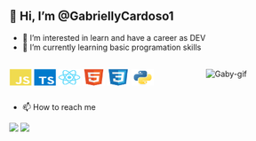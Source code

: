 

<!---
GabriellyCardoso1/GabriellyCardoso1 is a ✨ special ✨ repository because its `README.md` (this file) appears on your GitHub profile.
You can click the Preview link to take a look at your changes.
--->

## 👋 Hi, I’m @GabriellyCardoso1
- 👀 I’m interested in learn and have a career as DEV
- 🌱 I’m currently learning basic programation skills
<div style="display: inline_block"><br>
  <img align="center" alt="Rafa-Js" height="30" width="40" src="https://raw.githubusercontent.com/devicons/devicon/master/icons/javascript/javascript-plain.svg">
  <img align="center" alt="Rafa-Ts" height="30" width="40" src="https://raw.githubusercontent.com/devicons/devicon/master/icons/typescript/typescript-plain.svg">
  <img align="center" alt="Rafa-React" height="30" width="40" src="https://raw.githubusercontent.com/devicons/devicon/master/icons/react/react-original.svg">
  <img align="center" alt="Rafa-HTML" height="30" width="40" src="https://raw.githubusercontent.com/devicons/devicon/master/icons/html5/html5-original.svg">
  <img align="center" alt="Rafa-CSS" height="30" width="40" src="https://raw.githubusercontent.com/devicons/devicon/master/icons/css3/css3-original.svg">
  <img align="center" alt="Rafa-Python" height="30" width="40" src="https://raw.githubusercontent.com/devicons/devicon/master/icons/python/python-original.svg">
  <img <img align="right" alt="Gaby-gif" hight=150 width=150 src=https://cdn.discordapp.com/attachments/1266949400949821475/1266949523897450567/gifmaker_me.gif?ex=66a70231&is=66a5b0b1&hm=ffaf0b485098bbfc8b2a5299279386b02f220a3a275bc9ed9ca392ffa7854930&">
</div>
  
  ## 
 - 📫 How to reach me 
<div> 
  <a href ="mailto:gabriellycardoso.contato@gmail.com"><img src="https://img.shields.io/badge/-Gmail-%23333?style=for-the-badge&logo=gmail&logoColor=white" target="_blank"></a>
  <a href="https://www.linkedin.com/in/gabriellycardoso/" target="_blank"><img src="https://img.shields.io/badge/-LinkedIn-%230077B5?style=for-the-badge&logo=linkedin&logoColor=white" target="_blank"></a> 
  
</div>
